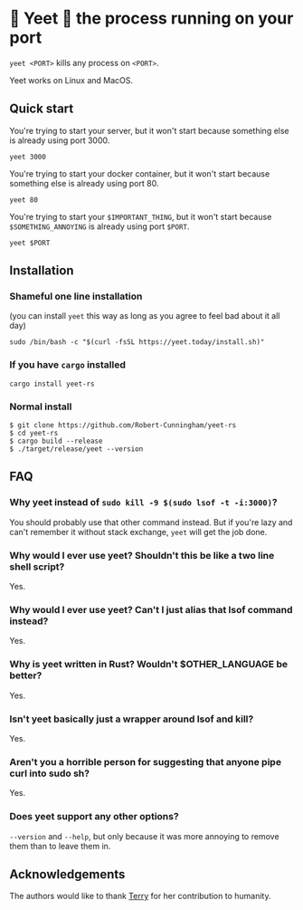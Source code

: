 # 🚨 Yeet 🚨 the process running on your port

`yeet <PORT>` kills any process on `<PORT>`. 

Yeet works on Linux and MacOS.

## Quick start

You're trying to start your server, but it won't start because something else is already using port 3000. 
```
yeet 3000
```

You're trying to start your docker container, but it won't start because something else is already using port 80. 

```
yeet 80
```

You're trying to start your `$IMPORTANT_THING`, but it won't start because `$SOMETHING_ANNOYING` is already using port `$PORT`. 

```
yeet $PORT
```



## Installation
### Shameful one line installation

(you can install `yeet` this way as long as you agree to feel bad about it all day)
```
sudo /bin/bash -c "$(curl -fsSL https://yeet.today/install.sh)"
```

### If you have `cargo` installed
```
cargo install yeet-rs
```

### Normal install
```
$ git clone https://github.com/Robert-Cunningham/yeet-rs
$ cd yeet-rs
$ cargo build --release
$ ./target/release/yeet --version
```

## FAQ

### Why yeet instead of `sudo kill -9 $(sudo lsof -t -i:3000)`?
You should probably use that other command instead. But if you're lazy and can't remember it without stack exchange, `yeet` will get the job done.

### Why would I ever use yeet? Shouldn't this be like a two line shell script?
Yes.

### Why would I ever use yeet? Can't I just alias that lsof command instead?
Yes.

### Why is yeet written in Rust? Wouldn't $OTHER_LANGUAGE be better?
Yes.

### Isn't yeet basically just a wrapper around lsof and kill?
Yes.

### Aren't you a horrible person for suggesting that anyone pipe curl into sudo sh?
Yes.

### Does yeet support any other options?
`--version` and `--help`, but only because it was more annoying to remove them than to leave them in.

## Acknowledgements
The authors would like to thank [Terry](https://www.youtube.com/watch?v=2Bjy5YQ5xPc) for her contribution to humanity.
